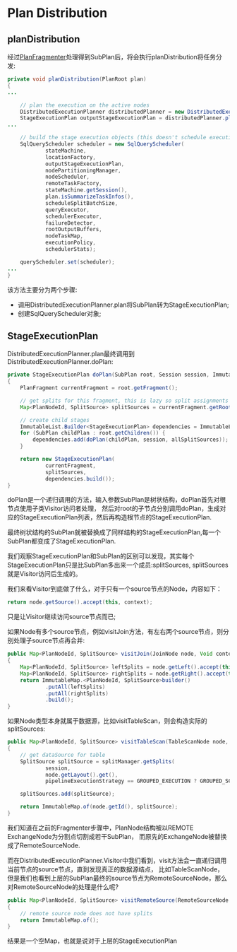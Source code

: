# Plan Distribution


## planDistribution

经过[PlanFragmenter](PlanFragmenter)处理得到SubPlan后，将会执行planDistribution将任务分发:
```java
private void planDistribution(PlanRoot plan)
{
...

    // plan the execution on the active nodes
    DistributedExecutionPlanner distributedPlanner = new DistributedExecutionPlanner(splitManager);
    StageExecutionPlan outputStageExecutionPlan = distributedPlanner.plan(plan.getRoot(), stateMachine.getSession());
...

    // build the stage execution objects (this doesn't schedule execution)
    SqlQueryScheduler scheduler = new SqlQueryScheduler(
            stateMachine,
            locationFactory,
            outputStageExecutionPlan,
            nodePartitioningManager,
            nodeScheduler,
            remoteTaskFactory,
            stateMachine.getSession(),
            plan.isSummarizeTaskInfos(),
            scheduleSplitBatchSize,
            queryExecutor,
            schedulerExecutor,
            failureDetector,
            rootOutputBuffers,
            nodeTaskMap,
            executionPolicy,
            schedulerStats);

    queryScheduler.set(scheduler);
...
}
```
该方法主要分为两个步骤:
* 调用DistributedExecutionPlanner.plan将SubPlan转为StageExecutionPlan;
* 创建SqlQueryScheduler对象;

## StageExecutionPlan

DistributedExecutionPlanner.plan最终调用到DistributedExecutionPlanner.doPlan:
```java
private StageExecutionPlan doPlan(SubPlan root, Session session, ImmutableList.Builder<SplitSource> allSplitSources)
{
    PlanFragment currentFragment = root.getFragment();

    // get splits for this fragment, this is lazy so split assignments aren't actually calculated here
    Map<PlanNodeId, SplitSource> splitSources = currentFragment.getRoot().accept(new Visitor(session, currentFragment.getPipelineExecutionStrategy(), allSplitSources), null);

    // create child stages
    ImmutableList.Builder<StageExecutionPlan> dependencies = ImmutableList.builder();
    for (SubPlan childPlan : root.getChildren()) {
        dependencies.add(doPlan(childPlan, session, allSplitSources));
    }

    return new StageExecutionPlan(
            currentFragment,
            splitSources,
            dependencies.build());
}
```
doPlan是一个递归调用的方法，输入参数SubPlan是树状结构，doPlan首先对根节点使用子类Visitor访问者处理，
然后对root的子节点分别调用doPlan，生成对应的StageExecutionPlan列表，然后再构造根节点的StageExecutionPlan.

最终树状结构的SubPlan就被替换成了同样结构的StageExecutionPlan,每一个SubPlan都变成了StageExecutionPlan.

我们观察StageExecutionPlan和SubPlan的区别可以发现，其实每个StageExecutionPlan只是比SubPlan多出来一个成员:splitSources,
splitSources就是Visitor访问后生成的。

我们来看Visitor到底做了什么，对于只有一个source节点的Node，内容如下：
```java
return node.getSource().accept(this, context);
```
只是让Visitor继续访问source节点而已;

如果Node有多个source节点，例如visitJoin方法，有左右两个source节点，则分别处理子source节点再合并:

```java
public Map<PlanNodeId, SplitSource> visitJoin(JoinNode node, Void context)
{
    Map<PlanNodeId, SplitSource> leftSplits = node.getLeft().accept(this, context);
    Map<PlanNodeId, SplitSource> rightSplits = node.getRight().accept(this, context);
    return ImmutableMap.<PlanNodeId, SplitSource>builder()
            .putAll(leftSplits)
            .putAll(rightSplits)
            .build();
}
```

如果Node类型本身就属于数据源，比如visitTableScan，则会构造实际的splitSources:

```java
public Map<PlanNodeId, SplitSource> visitTableScan(TableScanNode node, Void context)
{
    // get dataSource for table
    SplitSource splitSource = splitManager.getSplits(
            session,
            node.getLayout().get(),
            pipelineExecutionStrategy == GROUPED_EXECUTION ? GROUPED_SCHEDULING : UNGROUPED_SCHEDULING);

    splitSources.add(splitSource);

    return ImmutableMap.of(node.getId(), splitSource);
}
```

我们知道在之前的Fragmenter步骤中，PlanNode结构被以REMOTE ExchangeNode为分割点切割成若干SubPlan，
而原先的ExchangeNode被替换成了RemoteSourceNode.

而在DistributedExecutionPlanner.Visitor中我们看到，visit方法会一直递归调用当前节点的source节点，直到发现真正的数据源结点，
比如TableScanNode，但是我们也看到上层的SubPlan最终的source节点为RemoteSourceNode，那么对RemoteSourceNode的处理是什么呢?

```java
public Map<PlanNodeId, SplitSource> visitRemoteSource(RemoteSourceNode node, Void context)
{
    // remote source node does not have splits
    return ImmutableMap.of();
}
```
结果是一个空Map，也就是说对于上层的StageExecutionPlan

